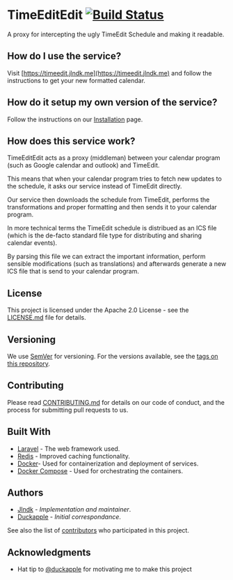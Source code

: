 # TimeEditEdit [![Build Status](https://travis-ci.com/jlndk/TimeEditEdit.svg?token=Z7mGDrupT1K1s1gYayzJ&branch=master)](https://travis-ci.com/jlndk/TimeEditEdit)
A proxy for intercepting the ugly TimeEdit Schedule and making it readable.

## How do I use the service?
Visit [https://timeedit.jlndk.me](https://timeedit.jlndk.me) and follow the instructions to get your new formatted calendar.

## How do it setup my own version of the service?
Follow the instructions on our [Installation](https://github.com/jlndk/TimeEditEdit/wiki/Installation) page.

## How does this service work?
TimeEditEdit acts as a proxy (middleman) between your calendar program (such as Google calendar and outlook) and TimeEdit.

This means that when your calendar program tries to fetch new updates to the schedule, it asks our service instead of TimeEdit directly.

Our service then downloads the schedule from TimeEdit, performs the transformations and proper formatting and then sends it to your calendar program.

In more technical terms the TimeEdit schedule is distribued as an ICS file (which is the de-facto standard file type for distributing and sharing calendar events).

By parsing this file we can extract the important information, perform sensible modifications (such as translations) and afterwards generate a new ICS file that is send to your calendar program.

## License

This project is licensed under the Apache 2.0 License - see the [LICENSE.md](LICENSE.md) file for details.

## Versioning

We use [SemVer](http://semver.org/) for versioning. For the versions available, see the [tags on this repository](https://github.com/your/project/tags). 

## Contributing

Please read [CONTRIBUTING.md](https://gist.github.com/PurpleBooth/b24679402957c63ec426) for details on our code of conduct, and the process for submitting pull requests to us.

## Built With

* [Laravel](https://laravel.com/) - The web framework used.
* [Redis](https://redis.io/) - Improved caching functionality.
* [Docker](https://docs.docker.com/)- Used for containerization and deployment of services.
* [Docker Compose](https://docs.docker.com/compose/) - Used for orchestrating the containers.

## Authors

* [Jlndk](https://github.com/jlndk) - *Implementation and maintainer*.
* [Duckapple](https://github.com/Duckapple) - *Initial correspondance*.

See also the list of [contributors](https://github.com/your/project/contributors) who participated in this project.

## Acknowledgments
* Hat tip to [@duckapple](https://github.com/Duckapple) for motivating me to make this project
